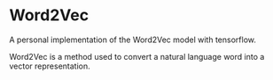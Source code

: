 # Word2Vec
A personal implementation of the Word2Vec model with tensorflow.  

Word2Vec is a method used to convert a natural language word into a vector representation.  
